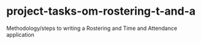 # project-tasks-om-rostering-t-and-a
Methodology/steps to writing a Rostering and Time and Attendance application 
